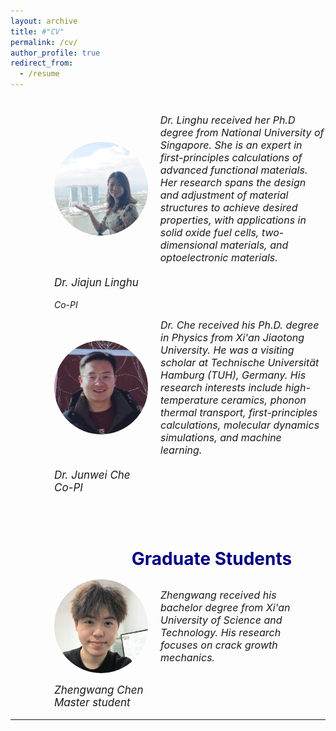 ```yaml
---
layout: archive
title: #"CV"
permalink: /cv/
author_profile: true
redirect_from:
  - /resume
---
```


<div style="margin-left: 70px;">  
  <div style="margin-left: 90px; text-align: center;">  
<span style="line-height: 1; font-size:14px;"> <h1 style="color:	#000080;"></h1> </span> 
  </div>


<div style="display: flex; align-items: center; margin-bottom: 20px;">
  <img src="../images/lh2.jpg" alt="Person's Name" style="width: 150px; height: 150px; margin-right: 20px; border-radius: 50%;">
  <em style="font-size: 16px;">Dr. Linghu received her Ph.D degree from National University of Singapore.  She is an expert in first-principles calculations of advanced functional materials. Her research spans the design and adjustment of material structures to achieve desired properties, with applications in solid oxide fuel cells, two-dimensional materials, and optoelectronic materials. </em>
</div>
 <p class="name" style="font-size:17px;"> <em>Dr. Jiajun Linghu<br></em> </p> 
  <p class="name" style="font-size:14px;"> <em>Co-PI</em> </p>


 <div style="display: flex; align-items: center; margin-bottom: 20px;">
  <img src="../images/jw.png" alt="Person's Name" style="width: 150px; height: 150px; margin-right: 20px; border-radius: 50%;">
  <em style="font-size: 16px;">Dr. Che received his Ph.D. degree in Physics from Xi'an Jiaotong University. He was a visiting scholar at Technische Universität Hamburg (TUH), Germany. His research interests include high-temperature ceramics, phonon thermal transport, first-principles calculations, molecular dynamics simulations, and machine learning. </em>
</div>
 <p class="name" style="font-size:17px;"><em>Dr. Junwei Che<br>   Co-PI</em>  </p>  
 
    
  <br /> <br /> 

<div style="margin-left: 70px; text-align: center;">    
<span style="line-height: 1; font-size:14px;"> <h1 style="color:	#000080;">Graduate Students</h1> </span> 
 </div>

<div style="display: flex; justify-content: center;">
  <div style="display: flex; align-items: center; margin-right: 20px;">
    <img src="../images/zw.png" alt="Person's Name" style="width: 150px; height: 150px; margin-right: 20px; border-radius: 50%;">
    <em style="font-size: 16px;">
  Zhengwang received his bachelor degree from Xi'an University of Science and Technology. His research focuses on crack growth mechanics.
</em>

  </div>
 

</div>
     <p class="name" style="font-size:17px;"><em>Zhengwang Chen<br> Master student</em></p>  
</div>








  
---

